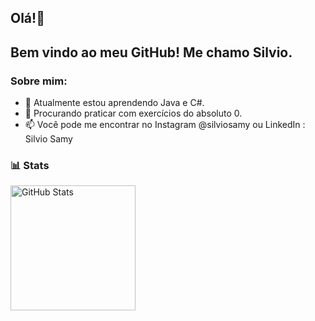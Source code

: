 ## Olá!👋
## Bem vindo ao meu GitHub! Me chamo Silvio.

### Sobre mim:

- 🌱 Atualmente estou aprendendo Java e C#.
- 👯 Procurando praticar com exercícios do absoluto 0.
- 📫 Você pode me encontrar no Instagram @silviosamy ou LinkedIn : Silvio Samy
  
### 📊 Stats

<p>
  <img 
    align="left" 
    alt="GitHub Stats" 
    height="200" 
    style="padding-right: 10px;" 
    src="https://github-readme-stats.vercel.app/api?username=silviosamy&show_icons=true&theme=apprentice&include_all_commits=true&locale=pt-br" 
  />
</p>
